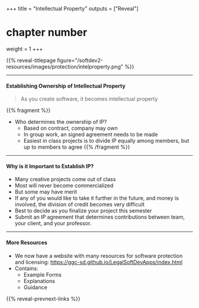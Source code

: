 +++
title = "Intellectual Property"
outputs = ["Reveal"]
# chapter number
weight = 1
+++

{{% reveal-titlepage figure="/softdev2-resources/images/protection/intelproperty.png" %}}

---

#### Establishing Ownership of Intellectual Property

> As you create software, it becomes intellectual property

{{% fragment %}} 

- Who determines the ownership of IP?
  - Based on contract, company may own
  - In group work, an signed agreement needs to be made
  - Easiest in class projects is to divide IP equally among members, but up to members to agree
{{% /fragment %}}

---

#### Why is it Important to Establish IP?

- Many creative projects come out of class
- Most will never become commercialized
- But some may have merit
- If any of you would like to take it further in the future, and money is involved, the division of credit becomes very difficult
- Best to decide as you finalize your project this semester
- Submit an IP agreement that determines contributions between team, your client, and your professor.

---

#### More Resources

- We now have a website with many resources for software protection and licensing:
  https://ggc-sd.github.io/LegalSoftDevApps/index.html
- Contains:
  - Example Forms
  - Explanations
  - Guidance

{{% reveal-prevnext-links %}}


